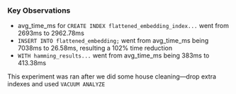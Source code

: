 ### Key Observations

-   avg_time_ms for `CREATE INDEX flattened_embedding_index...` went from 2693ms to 2962.78ms
-   `INSERT INTO flattened_embedding;` went from avg_time_ms being 7038ms to 26.58ms, resulting a 102% time reduction
-   `WITH hamming_results...` went from avg_time_ms being 383ms to 413.38ms

This experiment was ran after we did some house cleaning—drop extra indexes and used `VACUUM ANALYZE`
